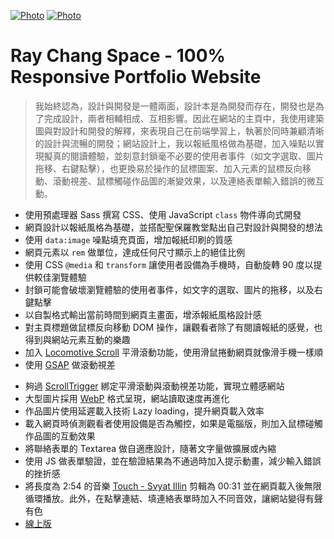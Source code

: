 [![Photo](https://github.com/raychang2017/raychang-space/blob/master/img/%E8%9E%A2%E5%B9%95%E5%BF%AB%E7%85%A7%202020-05-05%20%E4%B8%8B%E5%8D%882.01.58.png?raw=true)](https://dribbble.com/raychangdesign)
[![Photo](https://cdn.dribbble.com/users/3800131/screenshots/11317150/media/08465ea718d17273f4800b2f490e65e7.png)](https://dribbble.com/raychangdesign)

# Ray Chang Space - 100% Responsive Portfolio Website

> 我始終認為，設計與開發是一體兩面，設計本是為開發而存在，開發也是為了完成設計，兩者相輔相成、互相影響。因此在網站的主頁中，我使用建築圖與對設計和開發的解釋，來表現自己在前端學習上，執著於同時兼顧清晰的設計與流暢的開發；網站設計上，我以報紙風格做為基礎，加入噪點以實現擬真的閱讀體驗，並刻意封鎖毫不必要的使用者事件（如文字選取、圖片拖移、右鍵點擊），也更換易於操作的鼠標圖案、加入元素的鼠標反向移動、滾動視差、鼠標觸碰作品圖的漸變效果，以及連絡表單輸入錯誤的微互動。

- 使用預處理器 Sass 撰寫 CSS、使用 JavaScript `class` 物件導向式開發
- 網頁設計以報紙風格為基礎，並搭配聖保羅教堂點出自己對設計與開發的想法
- 使用 `data:image` 噪點填充頁面，增加報紙印刷的質感
- 網頁元素以 `rem` 做單位，達成任何尺寸顯示上的絕佳比例
- 使用 CSS `@media` 和 `transform` 讓使用者設備為手機時，自動旋轉 90 度以提供較佳瀏覽體驗
- 封鎖可能會破壞瀏覽體驗的使用者事件，如文字的選取、圖片的拖移，以及右鍵點擊
- 以自製格式輸出當前時間到網頁主畫面，增添報紙風格設計感
- 對主頁標題做鼠標反向移動 DOM 操作，讓觀看者除了有閱讀報紙的感覺，也得到與網站元素互動的樂趣
- 加入 [Locomotive Scroll](https://locomotivemtl.github.io/locomotive-scroll/) 平滑滾動功能，使用滑鼠捲動網頁就像滑手機一樣順
- 使用 [GSAP](https://greensock.com/gsap/) 做滾動視差
<!-- - 使用 [Rellax](https://dixonandmoe.com/rellax/) 做滾動視差 -->
- 夠過 [ScrollTrigger](https://greensock.com/scrolltrigger/) 綁定平滑滾動與滾動視差功能，實現立體感網站
- 大型圖片採用 [WebP](https://developers.google.com/speed/webp) 格式呈現，網站讀取速度再進化
- 作品圖片使用延遲載入技術 Lazy loading，提升網頁載入效率
- 載入網頁時偵測觀看者使用設備是否為觸控，如果是電腦版，則加入鼠標碰觸作品圖的互動效果
- 將聯絡表單的 Textarea 做自適應設計，隨著文字量做擴展或內縮
- 使用 JS 做表單驗證，並在驗證結果為不通過時加入提示動畫，減少輸入錯誤的挫折感
- 將長度為 2:54 的音樂 [Touch - Svyat Illin](https://icons8.com/music/search/touch) 剪輯為 00:31 並在網頁載入後無限循環播放。此外，在點擊連結、填連絡表單時加入不同音效，讓網站變得有聲有色
- [線上版](https://rayc2045.github.io/raychang-space/)